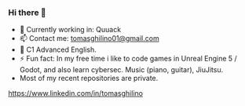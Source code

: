 ### Hi there 👋



- 🌱 Currently working in: Quuack
- 📫 Contact me: tomasghilino01@gmail.com
- 🤠 C1 Advanced English.
- ⚡ Fun fact: In my free time i like to code games in Unreal Engine 5 / Godot, and also learn cybersec. Music (piano, guitar), JiuJitsu.
- Most of my recent repositories are private.

https://www.linkedin.com/in/tomasghilino

